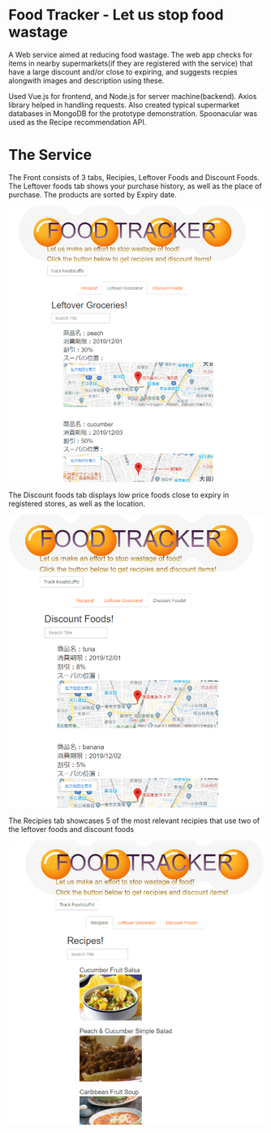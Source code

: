 # Food Tracker - Let us stop food wastage
A Web service aimed at reducing food wastage. The web app checks for items in nearby supermarkets(if they are registered with the service) that have a large discount and/or close to expiring, and suggests recpies alongwith images and description using these.

 Used Vue.js for frontend, and Node.js for server machine(backend). Axios library helped in handling requests.
Also created typical supermarket databases in MongoDB for the prototype demonstration.
Spoonacular was used as the Recipe recommendation API.

# The Service
The Front consists of 3 tabs, Recipies, Leftover Foods and Discount Foods.
The Leftover foods tab shows your purchase history, as well as the place of purchase. The products are sorted by Expiry date.

![alt text](https://raw.githubusercontent.com/parthnan/FoodTracker/master/leftover.png)


The Discount foods tab displays low price foods close to expiry in registered stores, as well as the location.

![alt text](https://raw.githubusercontent.com/parthnan/FoodTracker/master/discount.png)


The Recipies tab showcases 5 of the most relevant recipies that use two of the leftover foods and discount foods

![alt text](https://raw.githubusercontent.com/parthnan/FoodTracker/master/recipies.png)

